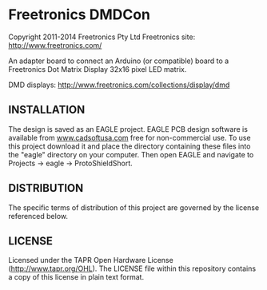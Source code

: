 Freetronics DMDCon
==============================
Copyright 2011-2014 Freetronics Pty Ltd
Freetronics site:  http://www.freetronics.com/

An adapter board to connect an Arduino (or compatible) board to a
Freetronics Dot Matrix Display 32x16 pixel LED matrix.

DMD displays:
http://www.freetronics.com/collections/display/dmd


INSTALLATION
------------
The design is saved as an EAGLE project. EAGLE PCB design software is
available from www.cadsoftusa.com free for non-commercial use. To use
this project download it and place the directory containing these files
into the "eagle" directory on your computer. Then open EAGLE and
navigate to Projects -> eagle -> ProtoShieldShort.


DISTRIBUTION
------------
The specific terms of distribution of this project are governed by the
license referenced below.


LICENSE
-------
Licensed under the TAPR Open Hardware License (http://www.tapr.org/OHL).
The LICENSE file within this repository contains a copy of
this license in plain text format.
